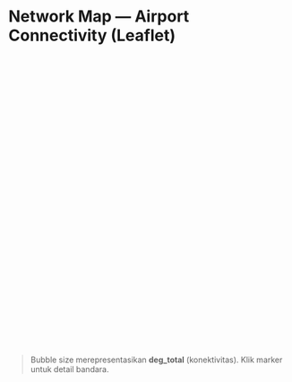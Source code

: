 # Network Map — Airport Connectivity (Leaflet)

<div id="map" style="height:520px; min-height:520px; width:100%; border-radius:8px; overflow:hidden;"></div>

<link rel="stylesheet" href="https://unpkg.com/leaflet@1.9.4/dist/leaflet.css"/>
<script src="https://unpkg.com/leaflet@1.9.4/dist/leaflet.js"></script>

<script>
(function(){
  function siteRoot(){
    const parts = location.pathname.split('/').filter(Boolean);
    return parts.length ? '/' + parts[0] + '/' : '/';
  }
  function init(){
    if (typeof L === 'undefined'){ return setTimeout(init, 80); }
    const map = L.map('map');
    map.setView([25.25, 55.30], 3);
    L.tileLayer('https://{s}.tile.openstreetmap.org/{z}/{x}/{y}.png',{
      maxZoom: 8, attribution: '&copy; OpenStreetMap'
    }).addTo(map);
    setTimeout(()=>map.invalidateSize(), 150);

    const url = siteRoot() + 'assets/airports.geojson';
    fetch(url).then(r=>{
      if(!r.ok) throw new Error('HTTP '+r.status+' for '+url);
      return r.json();
    }).then(geo=>{
      if(!geo.features || !geo.features.length){
        L.marker([25.252,55.364]).addTo(map).bindPopup('No airport features found.'); 
        return;
      }
      const layer = L.geoJSON(geo, {
        pointToLayer: (feat, latlng) => {
          const deg = (+feat.properties.deg_total) || 0;
          const r = Math.max(3, Math.sqrt(deg)); // sqrt scale
          return L.circleMarker(latlng, {
            radius: r, weight: 1, color: '#1565c0', fillColor: '#42a5f5', fillOpacity: 0.6
          });
        },
        onEachFeature: (feat, l) => {
          const p = feat.properties || {};
          l.bindPopup(`<b>${p.iata || ''} — ${p.name || ''}</b><br/>
            ${p.city || ''}, ${p.country || ''}<br/>
            deg_total: <b>${p.deg_total || 0}</b>`);
        }
      }).addTo(map);
      try { map.fitBounds(layer.getBounds(), {padding:[20,20]}); } catch(e){}
    }).catch(err=>{
      console.error('airports.geojson error:', err);
      L.marker([25.252,55.364]).addTo(map).bindPopup('airports.geojson tidak ditemukan / kosong.');
    });
  }
  if (document.readyState === 'loading') document.addEventListener('DOMContentLoaded', init);
  else init();
})();
</script>

> Bubble size merepresentasikan **deg_total** (konektivitas). Klik marker untuk detail bandara.
